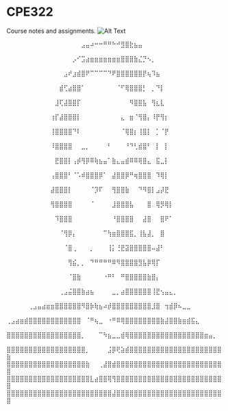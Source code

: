 # CPE322
Course notes and assignments.
![Alt Text](https://media.giphy.com/media/vFKqnCdLPNOKc/giphy.gif)


⠀⠀⠀⠀⠀⠀⠀⠀⠀⠀⠀⠀⠀⠀⠀⠀⠀⣠⣤⠴⠒⠒⠛⠛⠓⠚⣻⣿⣗⣦⣤⠀⠀⠀⠀⠀⠀⠀⠀⠀⠀⠀⠀⠀⠀⠀⠀⠀⠀⠀ ⠀⠀⠀⠀⠀⠀⠀⠀⠀⠀⠀⠀⠀⠀⠀⡠⠊⣩⣴⣶⣶⣶⣶⣶⣶⣶⣿⣿⣿⣷⣌⡙⠢⡀⠀⠀⠀⠀⠀⠀⠀⠀⠀⠀⠀⠀⠀⠀⠀⠀ ⠀⠀⠀⠀⠀⠀⠀⠀⠀⠀⠀⠀⠀⣠⠞⣰⣾⣿⠟⠉⠉⠉⠉⠙⠟⣿⣿⣿⣿⣿⣿⡟⢦⠹⣦⠀⠀⠀⠀⠀⠀⠀⠀⠀⠀⠀⠀⠀⠀⠀ ⠀⠀⠀⠀⠀⠀⠀⠀⠀⠀⠀⠀⣾⢋⣴⣿⣿⠁⠀⠀⠀⠀⠀⠀⠀⠈⠋⢿⣿⣿⣿⡃⠀⡀⠙⡇⠀⠀⠀⠀⠀⠀⠀⠀⠀⠀⠀⠀⠀⠀ ⠀⠀⠀⠀⠀⠀⠀⠀⠀⠀⠀⣸⢏⣼⣿⣿⡏⠀⠀⠀⠀⠀⠀⠀⠀⠀⠀⠀⠻⣿⣿⣧⠀⢻⣆⣇⠀⠀⠀⠀⠀⠀⠀⠀⠀⠀⠀⠀⠀⠀ ⠀⠀⠀⠀⠀⠀⠀⠀⠀⠀⢰⡏⣼⣿⣿⣿⡇⠀⠀⠀⠀⠀⠀⠀⠀⠀⣄⠀⣶⠈⢻⣿⡄⠸⡟⢻⡆⠀⠀⠀⠀⠀⠀⠀⠀⠀⠀⠀⠀⠀ ⠀⠀⠀⠀⠀⠀⠀⠀⠀⠀⢸⣿⣿⣿⣿⠙⠇⠀⠀⠀⠀⠀⠀⠀⠀⠀⠈⢿⣿⡆⢸⣿⡇⠀⡁⠈⡟⠀⠀⠀⠀⠀⠀⠀⠀⠀⠀⠀⠀⠀ ⠀⠀⠀⠀⠀⠀⠀⠀⠀⠀⠸⣿⣿⣿⣿⠀⠀⣀⡀⠀⠀⠀⠀⠃⠀⠀⠀⠘⠙⢃⣾⣿⠃⠀⡇⠀⡇⠀⠀⠀⠀⠀⠀⠀⠀⠀⠀⠀⠀⠀ ⠀⠀⠀⠀⠀⠀⠀⠀⠀⠀⠀⣟⣿⣿⡇⢠⡾⢻⡿⠿⢷⣦⣤⠁⣷⣄⣤⣾⠿⠿⢿⣿⣄⠀⣯⣀⡇⠀⠀⠀⠀⠀⠀⠀⠀⠀⠀⠀⠀⠀ ⠀⠀⠀⠀⠀⠀⠀⠀⠀⠀⢠⣿⣿⣿⠃⠈⠡⠾⣿⣿⣿⡿⠁⠀⣼⣿⣿⡿⠛⢶⣿⣿⣿⠀⠹⢿⡇⠀⠀⠀⠀⠀⠀⠀⠀⠀⠀⠀⠀⠀ ⠀⠀⠀⠀⠀⠀⠀⠀⠀⠀⣼⣿⣿⣿⡇⠀⠀⠀⠀⠈⡹⠏⠀⠀⢻⣿⣿⣷⠀⠀⠙⠻⣿⡇⣠⡼⣟⠀⠀⠀⠀⠀⠀⠀⠀⠀⠀⠀⠀⠀ ⠀⠀⠀⠀⠀⠀⠀⠀⠀⠀⢻⣿⣿⣿⣿⠀⠀⠀⠀⠈⠀⠀⠀⠀⣸⣿⣿⣿⣧⠀⠀⠀⣿⠀⢿⡻⢿⡇⠀⠀⠀⠀⠀⠀⠀⠀⠀⠀⠀⠀ ⠀⠀⠀⠀⠀⠀⠀⠀⠀⠀⠀⠹⣿⣿⣿⠀⠀⠀⠀⠀⠀⠀⠀⠀⠘⣿⣿⣿⣿⠀⠀⣼⣿⠀⠀⣿⠟⠁⠀⠀⠀⠀⠀⠀⠀⠀⠀⠀⠀⠀ ⠀⠀⠀⠀⠀⠀⠀⠀⠀⠀⠀⠀⠈⢻⡿⡄⠀⠀⠀⠀⠀⠀⠉⢳⣶⣿⣿⣿⣯⡀⢸⣧⣼⡀⠀⣿⠀⠀⠀⠀⠀⠀⠀⠀⠀⠀⠀⠀⠀⠀ ⠀⠀⠀⠀⠀⠀⠀⠀⠀⠀⠀⠀⠀⠈⣿⢀⠀⠀⠀⡀⠀⠀⠀⢸⡅⢘⣟⣽⣿⣿⣿⣿⣿⠤⣼⠃⠀⠀⠀⠀⠀⠀⠀⠀⠀⠀⠀⠀⠀⠀ ⠀⠀⠀⠀⠀⠀⠀⠀⠀⠀⠀⠀⠀⠀⢻⣮⡀⡀⠀⠙⠛⠛⠛⠛⠿⠻⣿⣿⣿⣿⣻⣧⡿⢿⡏⠀⠀⠀⠀⠀⠀⠀⠀⠀⠀⠀⠀⠀⠀⠀ ⠀⠀⠀⠀⠀⠀⠀⠀⠀⠀⠀⠀⠀⠀⠈⣿⣷⠀⠀⠀⠀⠀⠐⠛⠃⠀⠛⣿⣿⣿⣿⣿⣷⣿⡄⠀⠀⠀⠀⠀⠀⠀⠀⠀⠀⠀⠀⠀⠀⠀ ⠀⠀⠀⠀⠀⠀⠀⠀⠀⠀⠀⠀⢀⣠⣬⣿⣿⣷⣴⣦⠀⠀⠀⠀⣀⡀⣴⣿⣿⣿⣿⣿⣿⢸⣟⢢⣤⣄⡀⠀⠀⠀⠀⠀⠀⠀⠀⠀⠀⠀ ⠀⠀⠀⠀⠀⢀⣠⣤⣴⣶⣶⣿⣿⣿⣿⣿⣿⠻⣿⡷⢷⣦⠴⡾⣿⣿⣿⣿⣿⣿⣿⣿⣿⣸⣿⠀⢲⣾⡿⠦⣀⣀⠀⠀⠀⠀⠀⠀⠀⠀ ⢀⣠⣴⣶⣾⣿⣿⣿⣿⣿⣿⣿⣿⣿⣿⣿⣿⠀⠈⠛⢦⣀⠀⠐⠛⠿⢿⣿⣿⣿⣿⣿⣿⣿⣿⣷⣼⣿⣿⣷⣶⣾⣯⣄⠀⠀⠀⠀⠀⠀ ⣿⣿⣿⣿⣿⣿⣿⣿⣿⣿⣿⣿⣿⣿⣿⣿⣿⡀⠀⠀⠀⠉⠳⣦⣀⣀⣾⢿⣿⣿⣿⣿⣿⣿⣿⣿⣿⣿⣿⣿⣿⣿⣿⣿⣿⣶⣤⡀⠀⠀ ⣿⣿⣿⣿⣿⣿⣿⣿⣿⣿⣿⣿⣿⣿⣿⣿⣿⣿⡀⠀⠀⠀⠀⣨⡿⢟⣵⣾⣿⣿⣿⣿⣿⣿⣿⣿⣿⣿⣿⣿⣿⣿⣿⣿⣿⣿⣿⣿⣿⣷ ⣿⣿⣿⣿⣿⣿⣿⣿⣿⣿⣿⣿⣿⣿⣿⣿⣿⣿⣷⠀⠀⢀⣼⣿⣾⣿⣿⣿⣿⣿⣿⣿⣿⣿⣿⣿⣿⣿⣿⣿⣿⣿⣿⣿⣿⣿⣿⣿⣿⣿ ⣿⣿⣿⣿⣿⣿⣿⣿⣿⣿⣿⣿⣿⣿⣿⣿⣿⣿⣿⣇⣴⣿⣿⢿⢻⣿⣿⣿⣿⣿⣿⣿⣿⣿⣿⣿⣿⣿⣿⣿⣿⣿⣿⣿⣿⣿⣿⣿⣿⣿ ⣿⣿⣿⣿⣿⣿⣿⣿⣿⣿⣿⣿⣿⣿⣿⣿⣿⣿⣿⣿⣿⣿⣿⣿⣼⣿⣿⣿⣿⣿⣿⣿⣿⣿⣿⣿⣿⣿⣿⣿⣿⣿⣿⣿⣿⣿⣿⣿⣿⣿
